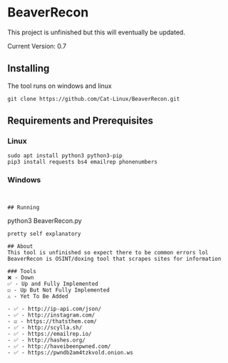 # BeaverRecon
This project is unfinished but this will eventually be updated.

Current Version: 0.7

## Installing
The tool runs on windows and linux 

```git clone https://github.com/Cat-Linux/BeaverRecon.git```

## Requirements and Prerequisites
### Linux
```
sudo apt install python3 python3-pip
pip3 install requests bs4 emailrep phonenumbers
```

### Windows
```


## Running
```
python3 BeaverRecon.py
```
pretty self explanatory 

## About
This tool is unfinished so expect there to be common errors lol
BeaverRecon is OSINT/doxing tool that scrapes sites for information

### Tools
❌ - Down 
✅ - Up and Fully Implemented 
☑️ - Up But Not Fully Implemented
⚠️ - Yet To Be Added

- ✅ - http://ip-api.com/json/
- ✅ - http://instagram.com/
- ☑️ - https://thatsthem.com/
- ✅ - http://scylla.sh/
- ✅ - https://emailrep.io/
- ✅ - http://hashes.org/
- ✅ - http://haveibeenpwned.com/
- ✅ - https://pwndb2am4tzkvold.onion.ws
